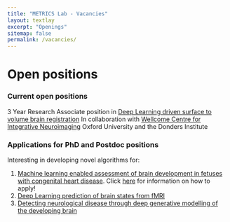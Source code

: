 ```yaml
---
title: "METRICS Lab - Vacancies"
layout: textlay
excerpt: "Openings"
sitemap: false
permalink: /vacancies/
---
```


# Open positions

### Current open positions

3 Year Research Associate position in [Deep Learning driven surface to volume brain registration](https://my.corehr.com/pls/kingrecruit/erq_jobspec_version_4.display_form?p_company=1&p_internal_external=E&p_display_in_irish=N&p_process_type=&p_applicant_no=&p_form_profile_detail=&p_display_apply_ind=Y&p_refresh_search=Y&p_recruitment_id=024287) In collaboration with [Wellcome Centre for Integrative Neuroimaging](https://www.ndcn.ox.ac.uk/divisions/fmrib) Oxford University and the Donders Institute



### Applications for PhD and Postdoc positions

Interesting in developing novel algorithms for:
1. [Machine learning enabled assessment of brain development in fetuses with congenital heart disease](https://kcl-mrcdtp.com/wp-content/uploads/sites/201/2020/10/Theme-4-Project-Catalogue-2021-Entry.pdf). Click [here](https://kcl-mrcdtp.com/studentships/mrc-dtp-studentships/application-process/#) for information on how to apply!
2.  [Deep Learning prediction of brain states from fMRI](https://www.imagingcdt.com/project/reading-minds-with-deep-learning-predicting-behavioural-states-from-functional-imaging-data/) 
3. [Detecting neurological disease through deep generative modelling of the developing brain](https://www.imagingcdt.com/project/detecting-neurological-disease-through-deep-generative-modelling-of-the-developing-brain/)
